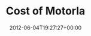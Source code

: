 ---
retweeted: false
source: <a href="https://reeder.app" rel="nofollow">Reeder</a>
entities:
  hashtags: []
  symbols: []
  user_mentions: []
  urls:
  - url: http://t.co/cz9TJ7mB
    expanded_url: http://j.mp/LSR4G5
    display_url: j.mp/LSR4G5
    indices:
    - '16'
    - '36'
display_text_range:
- '0'
- '36'
favorite_count: '1'
id_str: '209728090132332544'
truncated: false
retweet_count: '0'
id: '209728090132332544'
possibly_sensitive: false
created_at: Mon Jun 04 19:27:27 +0000 2012
favorited: false
full_text: Cost of Motorla
lang: en
quote_url: http://j.mp/LSR4G5
tags:
- pesos:twitter
date: '2012-06-04T19:27:27+00:00'
src: https://twitter.com/bascht/status/209728090132332544
original_url: https://twitter.com/bascht/status/209728090132332544
type: twitter_tweet
text: Cost of Motorla
title: Cost of Motorla

---